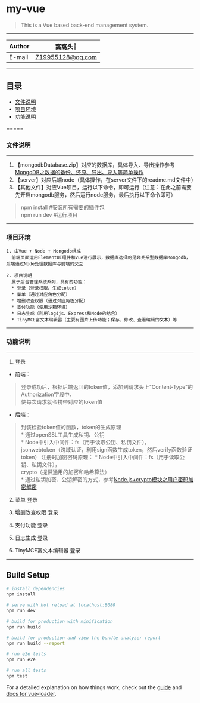 # my-vue
> This is a Vue based back-end management system.  

****
	
|Author|窩窩头:bear:|
|---|---
|E-mail|719955128@qq.com


****
## 目录
* [文件说明](#文件说明)
* [项目环境](#项目环境)
* [功能说明](#功能说明)


=====
### 文件说明
------
1. 【mongodbDatabase.zip】对应的数据库，具体导入、导出操作参考[MongoDB之数据的备份、还原、导出、导入等简单操作](https://blog.csdn.net/weixin_42512937/article/details/102498644 "悬停显示")
2. 【server】对应后端node（具体操作，在server文件下的readme.md文件中）
3. 【其他文件】对应Vue项目，运行以下命令，即可运行（注意：在此之前需要先开启mongodb服务，然后运行node服务，最后执行以下命令即可）
> npm install   #安装所有需要的插件包  
npm run dev     #运行项目
  
  
*****
### 项目环境
```
1. 由Vue + Node + Mongodb组成
  前端页面运用ElementUI组件和Vue进行展示，数据库选择的是非关系型数据库Mongodb，后端通过Node处理数据库与前端的交互

2. 项目说明
  属于后台管理系统系列，具有的功能：
  * 登录（登录权限、生成token）
  * 菜单（通过对应角色分配）
  * 增删改查权限（通过对应角色分配）
  * 支付功能（使用沙箱环境）
  * 日志生成（利用log4js、Express和Node的结合）
  * TinyMCE富文本编辑器（主要有图片上传功能；保存、修改、查看编辑的文本）等
```

*****
### 功能说明
-----
1. 登录
* 前端：
> 登录成功后，根据后端返回的token值，添加到请求头上"Content-Type"的Authorization字段中，  
  使每次请求就会携带对应的token值   
* 后端：
> 封装检验token值的函数，token的生成原理    
    * 通过openSSL工具生成私钥、公钥  
    * Node中引入中间件：fs（用于读取公钥、私钥文件），  
                       jsonwebtoken（跨域认证，利用sign函数生成token，然后verify函数验证token）
> 注册时加密密码原理：
    * Node中引入中间件：fs（用于读取公钥、私钥文件），  
                       crypto（提供通用的加密和哈希算法）  
    * 通过私钥加密、公钥解密的方式，参考[Node.js+crypto模块之用户密码加密解密](https://blog.csdn.net/weixin_42512937/article/details/100739890)

2. 菜单
登录

3. 增删改查权限
登录

4. 支付功能
登录

5. 日志生成
登录

6. TinyMCE富文本编辑器
登录


******

## Build Setup

``` bash
# install dependencies
npm install

# serve with hot reload at localhost:8080
npm run dev

# build for production with minification
npm run build

# build for production and view the bundle analyzer report
npm run build --report

# run e2e tests
npm run e2e

# run all tests
npm test
```

For a detailed explanation on how things work, check out the [guide](http://vuejs-templates.github.io/webpack/) and [docs for vue-loader](http://vuejs.github.io/vue-loader).
